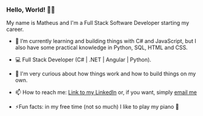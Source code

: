 ### Hello, World! 👋😃

My name is Matheus and I'm a Full Stack Software Developer starting my career. 

- 🌱 I’m currently learning and building things with C# and JavaScript, but I also have some practical knowledge in Python, SQL, HTML and CSS.

- 💻 Full Stack Developer (C# | .NET | Angular | Python).

- 🔭 I'm very curious about how things work and how to build things on my own.

- 📫 How to reach me: [Link to my LinkedIn](https://www.linkedin.com/in/matheus-ziantoni-pascui/) or, if you want, simply [email me](mailto:matheuspascui@gmail.com)

- ⚡Fun facts: in my free time (not so much) I like to play my piano 🎹 


<!--
**matheuspascui/matheuspascui** is a ✨ _special_ ✨ repository because its `README.md` (this file) appears on your GitHub profile.

Here are some ideas to get you started:

- 🔭 I’m currently working on ...
- 🌱 I’m currently learning ...
- 👯 I’m looking to collaborate on ...
- 🤔 I’m looking for help with ...
- 💬 Ask me about ...
- 📫 How to reach me: ...
- 😄 Pronouns: ...
- ⚡ Fun fact: ...
-->
